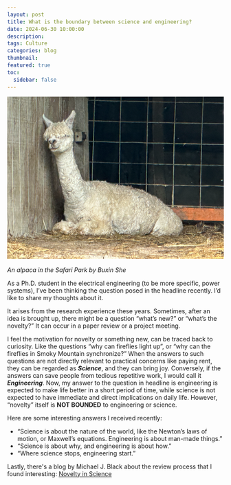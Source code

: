 ```yaml
---
layout: post
title: What is the boundary between science and engineering?
date: 2024-06-30 10:00:00
description:
tags: Culture
categories: blog
thumbnail:
featured: true
toc:
  sidebar: false
---
```


<div style="text-align: left;">
  <img src="/assets/img/poster/alpaca.png" alt="An alpaca in the Safari Park by Buxin She" style="width: 550px; height: auto;">
  <p><em>An alpaca in the Safari Park by Buxin She</em></p>
</div>

As a Ph.D. student in the electrical engineering (to be more specific, power systems), I’ve been thinking the question posed in the headline recently.
I’d like to share my thoughts about it.

It arises from the research experience these years.
Sometimes, after an idea is brought up, there might be a question “what’s new?” or “what’s the novelty?”
It can occur in a paper review or a project meeting.

I feel the motivation for novelty or something new, can be traced back to curiosity.
Like the questions “why can fireflies light up”, or “why can the fireflies in Smoky Mountain synchronize?”
When the answers to such questions are not directly relevant to practical concerns like paying rent, they can be regarded as **_Science_**, and they can bring joy.
Conversely, if the answers can save people from tedious repetitive work, I would call it **_Engineering_**.
Now, my answer to the question in headline is engineering is expected to make life better in a short period of time, while science is not expected to have immediate and direct implications on daily life.
However, “novelty” itself is **NOT BOUNDED** to engineering or science.

Here are some interesting answers I received recently:

- “Science is about the nature of the world, like the Newton’s laws of motion, or Maxwell’s equations. Engineering is about man-made things.”
- “Science is about why, and engineering is about how.”
- “Where science stops, engineering start.”

Lastly, there's a blog by Michael J. Black about the review process that I found interesting: [Novelty in Science](https://perceiving-systems.blog/en/news/novelty-in-science)
